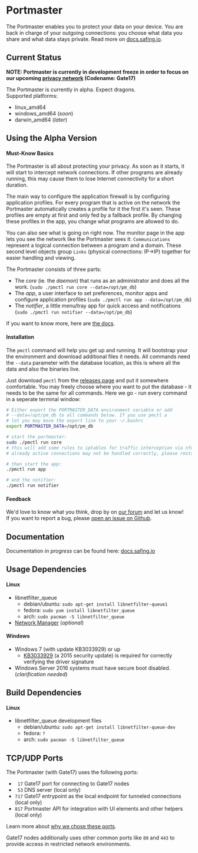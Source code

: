 # Portmaster

The Portmaster enables you to protect your data on your device. You are back in charge of your outgoing connections: you choose what data you share and what data stays private. Read more on [docs.safing.io](http://docs.safing.io/).

## Current Status

**NOTE: Portmaster is currently in development freeze in order to focus on our upcoming [privacy network](https://safing.io/technology/#gate17) (Codename: Gate17)**

The Portmaster is currently in alpha. Expect dragons.  
Supported platforms:

- linux_amd64
- windows_amd64 (_soon_)
- darwin_amd64 (_later_)

## Using the Alpha Version

#### Must-Know Basics

The Portmaster is all about protecting your privacy. As soon as it starts, it will start to intercept network connections. If other programs are already running, this may cause them to lose Internet connectivity for a short duration.

The main way to configure the application firewall is by configuring application profiles. For every program that is active on the network the Portmaster automatically creates a profile for it the first it's seen. These profiles are empty at first and only fed by a fallback profile. By changing these profiles in the app, you change what programs are allowed to do.

You can also see what is going on right now. The monitor page in the app lets you see the network like the Portmaster sees it: `Communications` represent a logical connection between a program and a domain. These second level objects group `Links` (physical connections: IP->IP) together for easier handling and viewing.

The Portmaster consists of three parts:
- The _core_ (ie. the _daemon_) that runs as an administrator and does all the work. (`sudo ./pmctl run core --data=/opt/pm_db`)
- The _app_, a user interface to set preferences, monitor apps and configure application profiles (`sudo ./pmctl run app --data=/opt/pm_db`)
- The _notifier_, a little menu/tray app for quick access and notifications (`sudo ./pmctl run notifier --data=/opt/pm_db`)

If you want to know more, here are [the docs](http://docs.safing.io/).

#### Installation

The `pmctl` command will help you get up and running. It will bootstrap your the environment and download additional files it needs. All commands need the `--data` parameter with the database location, as this is where all the data and also the binaries live.

Just download `pmctl` from the [releases page](https://github.com/safing/portmaster/releases) and put it somewhere comfortable. You may freely choose where you want to put the database - it needs to be the same for all commands. Here we go - run every command in a seperate terminal window:

```bash
# Either export the PORTMASTER_DATA environment variable or add
# --data=/opt/pm_db to all commands below. If you use pmctl a
# lot you may move the export line to your ~/.bashrc
export PORTMASTER_DATA=/opt/pm_db

# start the portmaster:
sudo ./pmctl run core
# this will add some rules to iptables for traffic interception via nfqueue (and will clean up afterwards!)
# already active connections may not be handled correctly, please restart programs for clean behavior

# then start the app:
./pmctl run app

# and the notifier:
./pmctl run notifier
```

#### Feedback

We'd love to know what you think, drop by on [our forum](https://discourse.safing.community/) and let us know!  
If you want to report a bug, please [open an issue on Github](https://github.com/safing/portmaster/issues/new).

## Documentation

Documentation _in progress_ can be found here: [docs.safing.io](http://docs.safing.io/)

## Usage Dependencies

#### Linux
- libnetfilter_queue
  - debian/ubuntu:  `sudo apt-get install libnetfilter-queue1`
  - fedora:         `sudo yum install libnetfilter_queue`
  - arch:           `sudo pacman -S libnetfilter_queue`
- [Network Manager](https://wiki.gnome.org/Projects/NetworkManager) (_optional_)

#### Windows
- Windows 7 (with update KB3033929) or up
  - [KB3033929](https://docs.microsoft.com/en-us/security-updates/SecurityAdvisories/2015/3033929) (a 2015 security update) is required for correctly verifying the driver signature
- Windows Server 2016 systems must have secure boot disabled. (_clarification needed_)

## Build Dependencies

#### Linux
- libnetfilter_queue development files
  - debian/ubuntu:  `sudo apt-get install libnetfilter-queue-dev`
  - fedora:         `?`
  - arch:           `sudo pacman -S libnetfilter_queue`

## TCP/UDP Ports

The Portmaster (with Gate17) uses the following ports:
- ` 17` Gate17 port for connecting to Gate17 nodes
- ` 53` DNS server (local only)
- `717` Gate17 entrypoint as the local endpoint for tunneled connections (local only)
- `817` Portmaster API for integration with UI elements and other helpers (local only)

Learn more about [why we chose these ports](https://docs.safing.io/docs/portmaster/os-integration.html).

Gate17 nodes additionally uses other common ports like `80` and `443` to provide access in restricted network environments.
